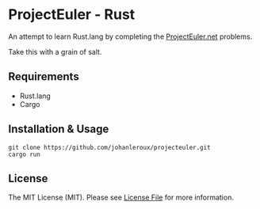 # ProjectEuler - Rust
An attempt to learn Rust.lang by completing the [ProjectEuler.net](https://projecteuler.net) problems.

Take this with a grain of salt.

## Requirements
 - Rust.lang
 - Cargo

## Installation & Usage
```
git clone https://github.com/johanleroux/projecteuler.git
cargo run
```

## License
The MIT License (MIT). Please see [License File](license.md) for more information.